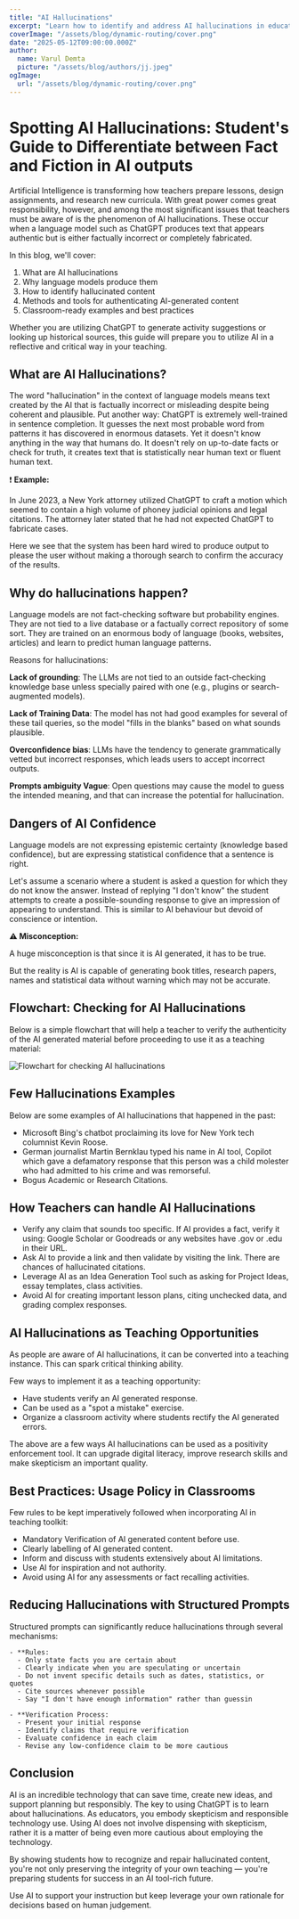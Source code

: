 ```yaml
---
title: "AI Hallucinations"
excerpt: "Learn how to identify and address AI hallucinations in educational settings. This comprehensive guide helps teachers differentiate between factual and fabricated content in AI outputs with practical examples and classroom strategies."
coverImage: "/assets/blog/dynamic-routing/cover.png"
date: "2025-05-12T09:00:00.000Z"
author:
  name: Varul Demta
  picture: "/assets/blog/authors/jj.jpeg"
ogImage:
  url: "/assets/blog/dynamic-routing/cover.png"
---
```



# Spotting AI Hallucinations: Student's Guide to Differentiate between Fact and Fiction in AI outputs

Artificial Intelligence is transforming how teachers prepare lessons, design assignments, and research new curricula. With great power comes great responsibility, however, and among the most significant issues that teachers must be aware of is the phenomenon of AI hallucinations. These occur when a language model such as ChatGPT produces text that appears authentic but is either factually incorrect or completely fabricated.

In this blog, we'll cover:

1. What are AI hallucinations
2. Why language models produce them
3. How to identify hallucinated content
4. Methods and tools for authenticating AI-generated content
5. Classroom-ready examples and best practices

Whether you are utilizing ChatGPT to generate activity suggestions or looking up historical sources, this guide will prepare you to utilize AI in a reflective and critical way in your teaching.

## What are AI Hallucinations?

The word "hallucination" in the context of language models means text created by the AI that is factually incorrect or misleading despite being coherent and plausible. Put another way: ChatGPT is extremely well-trained in sentence completion. It guesses the next most probable word from patterns it has discovered in enormous datasets. Yet it doesn't know anything in the way that humans do. It doesn't rely on up-to-date facts or check for truth, it creates text that is statistically near human text or fluent human text.

❗ **Example:**

In June 2023, a New York attorney utilized ChatGPT to craft a motion which seemed to contain a high volume of phoney judicial opinions and legal citations. The attorney later stated that he had not expected ChatGPT to fabricate cases.

Here we see that the system has been hard wired to produce output to please the user without making a thorough search to confirm the accuracy of the results.

## Why do hallucinations happen?

Language models are not fact-checking software but probability engines. They are not tied to a live database or a factually correct repository of some sort. They are trained on an enormous body of language (books, websites, articles) and learn to predict human language patterns.

Reasons for hallucinations:

**Lack of grounding**: The LLMs are not tied to an outside fact-checking knowledge base unless specially paired with one (e.g., plugins or search-augmented models).

**Lack of Training Data**: The model has not had good examples for several of these tail queries, so the model "fills in the blanks" based on what sounds plausible.

**Overconfidence bias**: LLMs have the tendency to generate grammatically vetted but incorrect responses, which leads users to accept incorrect outputs.

**Prompts ambiguity Vague**: Open questions may cause the model to guess the intended meaning, and that can increase the potential for hallucination.

## Dangers of AI Confidence

Language models are not expressing epistemic certainty (knowledge based confidence), but are expressing statistical confidence that a sentence is right.

Let's assume a scenario where a student is asked a question for which they do not know the answer. Instead of replying "I don't know" the student attempts to create a possible-sounding response to give an impression of appearing to understand. This is similar to AI behaviour but devoid of conscience or intention.

**⚠️ Misconception:**

A huge misconception is that since it is AI generated, it has to be true.

But the reality is AI is capable of generating book titles, research papers, names and statistical data without warning which may not be accurate.

## Flowchart: Checking for AI Hallucinations

Below is a simple flowchart that will help a teacher to verify the authenticity of the AI generated material before proceeding to use it as a teaching material:

![Flowchart for checking AI hallucinations](/assets/blog/dynamic-routing/flowchart.jpg)

## Few Hallucinations Examples

Below are some examples of AI hallucinations that happened in the past:

* Microsoft Bing's chatbot proclaiming its love for New York tech columnist Kevin Roose.
* German journalist Martin Bernklau typed his name in AI tool, Copilot which gave a defamatory response that this person was a child molester who had admitted to his crime and was remorseful.
* Bogus Academic or Research Citations.

## How Teachers can handle AI Hallucinations

* Verify any claim that sounds too specific. If AI provides a fact, verify it using: Google Scholar or Goodreads or any websites have .gov or .edu in their URL.
* Ask AI to provide a link and then validate by visiting the link. There are chances of hallucinated citations.
* Leverage AI as an Idea Generation Tool such as asking for Project Ideas, essay templates, class activities.
* Avoid AI for creating important lesson plans, citing unchecked data, and grading complex responses.

## AI Hallucinations as Teaching Opportunities

As people are aware of AI hallucinations, it can be converted into a teaching instance. This can spark critical thinking ability.

Few ways to implement it as a teaching opportunity:

* Have students verify an AI generated response.
* Can be used as a "spot a mistake" exercise.
* Organize a classroom activity where students rectify the AI generated errors.

The above are a few ways AI hallucinations can be used as a positivity enforcement tool. It can upgrade digital literacy, improve research skills and make skepticism an important quality.

## Best Practices: Usage Policy in Classrooms

Few rules to be kept imperatively followed when incorporating AI in teaching toolkit:

* Mandatory Verification of AI generated content before use.
* Clearly labelling of AI generated content.
* Inform and discuss with students extensively about AI limitations.
* Use AI for inspiration and not authority.
* Avoid using AI for any assessments or fact recalling activities.

## Reducing Hallucinations with Structured Prompts

Structured prompts can significantly reduce hallucinations through several mechanisms:

```
- **Rules:
  - Only state facts you are certain about
  - Clearly indicate when you are speculating or uncertain
  - Do not invent specific details such as dates, statistics, or quotes
  - Cite sources whenever possible
  - Say "I don't have enough information" rather than guessin

- **Verification Process:
  - Present your initial response
  - Identify claims that require verification
  - Evaluate confidence in each claim 
  - Revise any low-confidence claim to be more cautious
```

## Conclusion

AI is an incredible technology that can save time, create new ideas, and support planning but responsibly. The key to using ChatGPT is to learn about hallucinations. As educators, you embody skepticism and responsible technology use. Using AI does not involve dispensing with skepticism, rather it is a matter of being even more cautious about employing the technology.

By showing students how to recognize and repair hallucinated content, you're not only preserving the integrity of your own teaching — you're preparing students for success in an AI tool-rich future.

Use AI to support your instruction but keep leverage your own rationale for decisions based on human judgement.